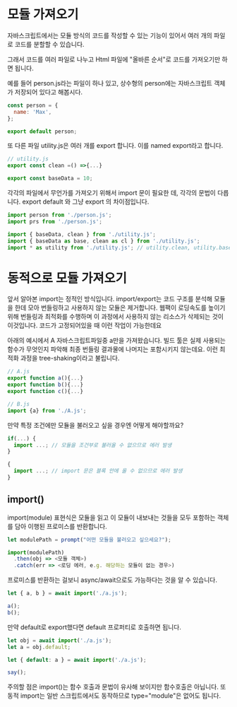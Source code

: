 # 모듈 가져오기

자바스크립트에서는 모듈 방식의 코드를 작성할 수 있는 기능이 있어서 여러 개의 파일로 코드를 분할할 수 있습니다.

그래서 코드를 여러 파일로 나누고 Html 파일에 "올바른 순서"로 코드를 가져오기만 하면 됩니다.

예를 들어 person.js라는 파일이 하나 있고, 상수형의 person에는 자바스크립트 객체가 저장되어 있다고 해봅시다.

```js
const person = {
  name: 'Max',
};

export default person;
```

또 다른 파일 utility.js은 여러 개를 export 합니다. 이를 named export라고 합니다.

```js
// utility.js
export const clean =() =>{...}

export const baseData = 10;
```

각각의 파일에서 무언가를 가져오기 위해서 import 문이 필요한 데, 각각의 문법이 다릅니다.
export default 와 그냥 export 의 차이점입니다.

```js
import person from './person.js';
import prs from './person.js';

import { baseData, clean } from './utility.js';
import { baseData as base, clean as cl } from './utility.js';
import * as utility from './utility.js'; // utility.clean, utility.baseData 로 접근가능하다.
```

# 동적으로 모듈 가져오기

앞서 알아본 import는 정적인 방식입니다. import/export는 코드 구조를 분석해 모듈을 한데 모아 번들링하고 사용하지 않는 모듈은 제거합니다. 웹팩이 로딩속도를 높이기 위해 번들링과 최적화를 수행하며 이 과정에서 사용하지 않는 리소스가 삭제되는 것이 이것입니다. 코드가 고정되어있을 때 이런 작업이 가능한데요

아래의 예시에서 A 자바스크립트파일중 a만을 가져왔습니다. 빌드 툴은 실제 사용되는 함수가 무엇인지 파악해 최종 번들링 결과물에 나머지는 포함시키지 않는데요. 이런 최적화 과정을 tree-shaking이라고 불립니다.

```js
// A.js
export function a(){...}
export function b(){...}
export function c(){...}

// B.js
import {a} from './A.js';
```

만약 특정 조건에만 모듈을 불러오고 싶을 경우엔 어떻게 해야할까요?

```js
if(...) {
  import ...; // 모듈을 조건부로 불러올 수 없으므로 에러 발생
}

{
  import ...; // import 문은 블록 안에 올 수 없으므로 에러 발생
}
```

## import()

import(module) 표현식은 모듈을 읽고 이 모듈이 내보내는 것들을 모두 포함하는 객체를 담아 이행된 프로미스를 반환합니다.

```js
let modulePath = prompt("어떤 모듈을 불러오고 싶으세요?");

import(modulePath)
  .then(obj => <모듈 객체>)
  .catch(err => <로딩 에러, e.g. 해당하는 모듈이 없는 경우>)
```

프로미스를 반환하는 걸보니 async/await으로도 가능하다는 것을 알 수 있습니다.

```js
let { a, b } = await import('./a.js');

a();
b();
```

만약 default로 export했다면 default 프로퍼티로 호출하면 됩니다.

```js
let obj = await import('./a.js');
let a = obj.default;

let { default: a } = await import('./a.js');

say();
```

주의할 점은 import()는 함수 호출과 문법이 유사해 보이지만 함수호출은 아닙니다. 또 동적 import는 일반 스크립트에서도 동작하므로 type="module"은 없어도 됩니다.
